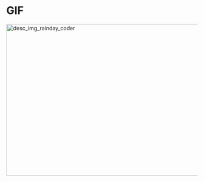 # GIF
<img src="https://i.pinimg.com/originals/b5/fd/3f/b5fd3fbe984103e08b9482471484394b.gif" height=400 width=700 alt="desc_img_rainday_coder"/>
<br>
